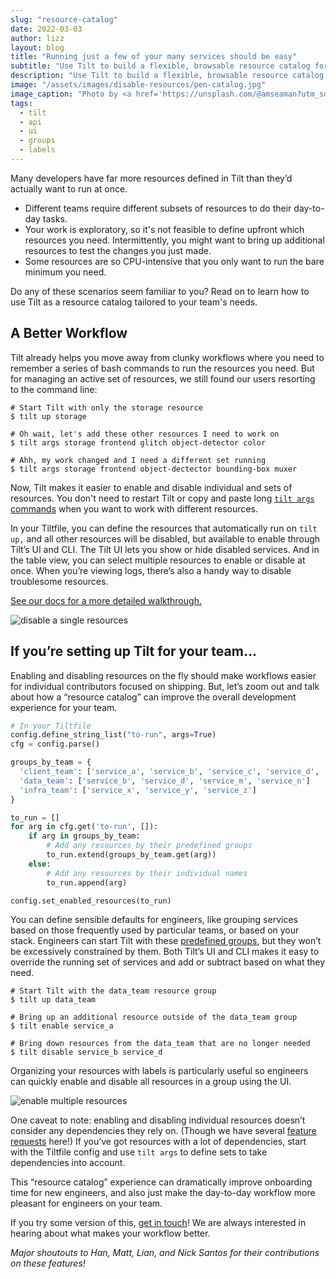 ```yaml
---
slug: "resource-catalog"
date: 2022-03-03
author: lizz
layout: blog
title: "Running just a few of your many services should be easy"
subtitle: "Use Tilt to build a flexible, browsable resource catalog for your team"
description: "Use Tilt to build a flexible, browsable resource catalog for your team"
image: "/assets/images/disable-resources/pen-catalog.jpg"
image_caption: "Photo by <a href='https://unsplash.com/@amseaman?utm_source=unsplash&utm_medium=referral&utm_content=creditCopyText' target='_blank'>Andrew Seaman</a> on <a href='https://unsplash.com/?utm_source=unsplash&utm_medium=referral&utm_content=creditCopyText' target='_blank'>Unsplash</a>"
tags:
  - tilt
  - api
  - ui
  - groups
  - labels
---
```

Many developers have far more resources defined in Tilt than they’d actually want to run at once.

*  Different teams require different subsets of resources to do their day-to-day tasks.
*  Your work is exploratory, so it's not feasible to define upfront which resources you need. Intermittently, you might want to bring up additional resources to test the changes you just made.
*  Some resources are so CPU-intensive that you only want to run the bare minimum you need.

Do any of these scenarios seem familiar to you? Read on to learn how to use Tilt as a resource catalog tailored to your team's needs.

## A Better Workflow

Tilt already helps you move away from clunky workflows where you need to remember a series of bash commands to run the resources you need. But for managing an active set of resources, we still found our users resorting to the command line:

```shell
# Start Tilt with only the storage resource
$ tilt up storage

# Oh wait, let's add these other resources I need to work on
$ tilt args storage frontend glitch object-detector color

# Ahh, my work changed and I need a different set running
$ tilt args storage frontend object-dectector bounding-box muxer
```

Now, Tilt makes it easier to enable and disable individual and sets of resources. You don't need to restart Tilt or copy and paste long [`tilt args` commands][tilt-args] when you want to work with different resources.

In your Tiltfile, you can define the resources that automatically run on `tilt up,` and all other resources will be disabled, but available to enable through Tilt’s UI and CLI. The Tilt UI lets you show or hide disabled services. And in the table view, you can select multiple resources to enable or disable at once. When you’re viewing logs, there’s also a handy way to disable troublesome resources. 

[See our docs for a more detailed walkthrough.][disable-resources]

![disable a single resources](/assets/images/disable-resources/single-resource-disable.gif)

## If you’re setting up Tilt for your team...

Enabling and disabling resources on the fly should make workflows easier for individual contributors focused on shipping. But, let’s zoom out and talk about how a “resource catalog” can improve the overall development experience for your team.

```python
# In your Tiltfile
config.define_string_list("to-run", args=True)
cfg = config.parse()

groups_by_team = {
  'client_team': ['service_a', 'service_b', 'service_c', 'service_d', 'service_m', 'service_p'],
  'data_team': ['service_b', 'service_d', 'service_m', 'service_n']
  'infra_team': ['service_x', 'service_y', 'service_z']
}

to_run = []
for arg in cfg.get('to-run', []):
    if arg in groups_by_team:
        # Add any resources by their predefined groups
        to_run.extend(groups_by_team.get(arg))
    else:
        # Add any resources by their individual names
        to_run.append(arg)

config.set_enabled_resources(to_run)
```

You can define sensible defaults for engineers, like grouping services based on those frequently used by particular teams, or based on your stack. Engineers can start Tilt with these [predefined groups][tiltfile-config], but they won’t be excessively constrained by them. Both Tilt’s UI and CLI makes it easy to override the running set of services and add or subtract based on what they need.

```shell
# Start Tilt with the data_team resource group
$ tilt up data_team

# Bring up an additional resource outside of the data_team group
$ tilt enable service_a

# Bring down resources from the data_team that are no longer needed
$ tilt disable service_b service_d
```

Organizing your resources with labels is particularly useful so engineers can quickly enable and disable all resources in a group using the UI.

![enable multiple resources](/assets/images/disable-resources/bulk-disabling.gif)

One caveat to note: enabling and disabling individual resources doesn’t consider any dependencies they rely on. (Though we have several [feature requests][disable-issues] here!) If you’ve got resources with a lot of dependencies, start with the Tiltfile config and use `tilt args` to define sets to take dependencies into account.

This “resource catalog” experience can dramatically improve onboarding time for new engineers, and also just make the day-to-day workflow more pleasant for engineers on your team.

If you try some version of this, [get in touch][feedback]! We are always interested in hearing about what makes your workflow better.

_Major shoutouts to Han, Matt, Lian, and Nick Santos for their contributions on these features!_

[tilt-args]: https://docs.tilt.dev/cli/tilt_args.html
[tiltfile-config]: https://docs.tilt.dev/tiltfile_config.html#run-a-defined-set-of-services
[disable-resources]: https://docs.tilt.dev/disable_resources.html
[disable-issues]: https://github.com/tilt-dev/tilt/issues?q=is%3Aissue+is%3Aopen+disable+resource+label%3Aenhancement
[feedback]: https://docs.tilt.dev/disable_resources.html#feedback